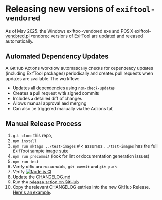 # Releasing new versions of `exiftool-vendored`

As of May 2025, the Windows
[exiftool-vendored.exe](https://github.com/photostructure/exiftool-vendored.exe)
and POSIX
[exiftool-vendored.pl](https://github.com/photostructure/exiftool-vendored.pl)
vendored versions of ExifTool are updated and released automatically.

## Automated Dependency Updates

A GitHub Actions workflow automatically checks for dependency updates (including ExifTool packages) periodically and creates pull requests when updates are available. The workflow:

- Updates all dependencies using `npm-check-updates`
- Creates a pull request with signed commits
- Includes a detailed diff of changes
- Allows manual approval and merging
- Can also be triggered manually via the Actions tab

## Manual Release Process

1. `git clone` this repo,
1. `npm install`
1. `npm run mktags ../test-images` # < assumes `../test-images` has the full ExifTool sample image suite
1. `npm run precommit` (look for lint or documentation generation issues)
1. `npm run test`
1. Verify diffs are reasonable, `git commit` and `git push`
1. Verify [![Node.js CI](https://github.com/photostructure/exiftool-vendored.js/actions/workflows/node.js.yml/badge.svg)](https://github.com/photostructure/exiftool-vendored.js/actions/workflows/node.js.yml)
1. Update the [CHANGELOG.md](https://github.com/photostructure/exiftool-vendored.js/blob/main/CHANGELOG.md)
1. Run the [release action on GitHub](https://github.com/photostructure/exiftool-vendored.js/actions/workflows/release.yml)
1. Copy the relevant CHANGELOG entries into the new GitHub Release. [Here's an example](https://github.com/photostructure/exiftool-vendored.js/releases/tag/30.0.0).
